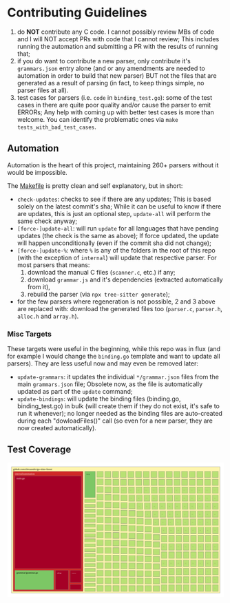 # Contributing Guidelines

1. do **NOT** contribute any C code. I cannot possibly review MBs of code and I will
   NOT accept PRs with code that I cannot review; This includes running the
   automation and submitting a PR with the results of running that;
2. if you do want to contribute a new parser, only contribute it's `grammars.json`
   entry alone (and or any amendments are needed to automation in order to
   build that new parser) BUT not the files that are generated as a result
   of parsing (in fact, to keep things simple, no parser files at all).
3. test cases for parsers (i.e. `code` in `binding_test.go`): some of the test
   cases in there are quite poor quality and/or cause the parser to emit ERRORs;
   Any help with coming up with better test cases is more than welcome.
   You can identify the problematic ones via `make tests_with_bad_test_cases`.

## Automation

Automation is the heart of this project, maintaining 260+ parsers without it
would be impossible.

The [Makefile](Makefile) is pretty clean and self explanatory, but in short:

- `check-updates`: checks to see if there are any updates; This is based solely
  on the latest commit's sha; While it can be useful to know if there are updates,
  this is just an optional step, `update-all` will perform the same check anyway;
- `[force-]update-all`: will run `update` for all languages that have pending updates
  (the check is the same as above); If force updated, the update will happen
  unconditionally (even if the commit sha did not change);
- `[force-]update-%`: where `%` is any of the folders in the root of this repo (with the
  exception of `internal`) will update that respective parser. For most parsers
  that means:
  1. download the manual C files (`scanner.c`, etc.) if any;
  2. download `grammar.js` and it's dependencies (extracted automatically from it),
  3. rebuild the parser (via `npx tree-sitter generate`);
- for the few parsers where regeneration is not possible, 2 and 3 above are
  replaced with: download the generated files too (`parser.c`, `parser.h`, `alloc.h` and `array.h`).

### Misc Targets

These targets were useful in the beginning, while this repo was in flux (and for example
I would change the `binding.go` template and want to update all parsers). They are less
useful now and may even be removed later:

- `update-grammars`: it updates the individual `*/grammar.json` files from the main
  `grammars.json` file; Obsolete now, as the file is automatically updated as
  part of the `update` command;
- `update-bindings`: will update the binding files (binding.go, binding_test.go) in bulk
  (will create them if they do not exist, it's safe to run it whenever); no longer
  needed as the binding files are auto-created during each "dowloadFiles()" call
  (so even for a new parser, they are now created automatically).

## Test Coverage

![unit test coverage](unit.svg)
